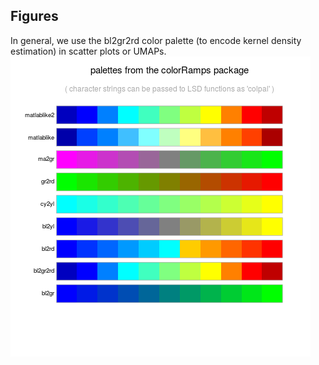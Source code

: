 ## Figures

In general, we use the bl2gr2rd color palette (to encode kernel density estimation) in scatter plots or UMAPs.  
![Image](ColorPalette_colorRamps.png)
